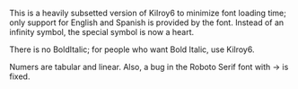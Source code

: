 This is a heavily subsetted version of Kilroy6 to minimize font loading
time; only support for English and Spanish is provided by the font. 
Instead of an infinity symbol, the special symbol is now a heart.

There is no BoldItalic; for people who want Bold Italic, use Kilroy6.

Numers are tabular and linear. Also, a bug in the Roboto Serif font 
with → is fixed.
